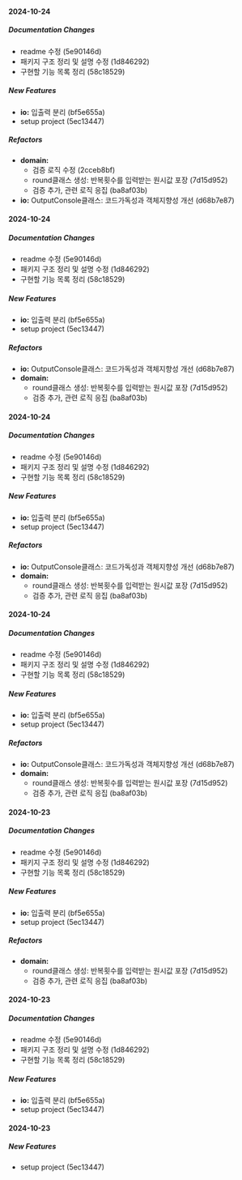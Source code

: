 #### 2024-10-24

##### Documentation Changes

*  readme 수정 (5e90146d)
*  패키지 구조 정리 및 설명 수정 (1d846292)
*  구현할 기능 목록 정리 (58c18529)

##### New Features

* **io:**  입출력 분리 (bf5e655a)
*  setup project (5ec13447)

##### Refactors

* **domain:**
  *  검증 로직 수정 (2cceb8bf)
  *  round클래스 생성: 반복횟수를 입력받는 원시값 포장 (7d15d952)
  *  검증 추가, 관련 로직 응집 (ba8af03b)
* **io:**  OutputConsole클래스: 코드가독성과 객체지향성 개선 (d68b7e87)

#### 2024-10-24

##### Documentation Changes

*  readme 수정 (5e90146d)
*  패키지 구조 정리 및 설명 수정 (1d846292)
*  구현할 기능 목록 정리 (58c18529)

##### New Features

* **io:**  입출력 분리 (bf5e655a)
*  setup project (5ec13447)

##### Refactors

* **io:**  OutputConsole클래스: 코드가독성과 객체지향성 개선 (d68b7e87)
* **domain:**
  *  round클래스 생성: 반복횟수를 입력받는 원시값 포장 (7d15d952)
  *  검증 추가, 관련 로직 응집 (ba8af03b)

#### 2024-10-24

##### Documentation Changes

*  readme 수정 (5e90146d)
*  패키지 구조 정리 및 설명 수정 (1d846292)
*  구현할 기능 목록 정리 (58c18529)

##### New Features

* **io:**  입출력 분리 (bf5e655a)
*  setup project (5ec13447)

##### Refactors

* **io:**  OutputConsole클래스: 코드가독성과 객체지향성 개선 (d68b7e87)
* **domain:**
  *  round클래스 생성: 반복횟수를 입력받는 원시값 포장 (7d15d952)
  *  검증 추가, 관련 로직 응집 (ba8af03b)

#### 2024-10-24

##### Documentation Changes

*  readme 수정 (5e90146d)
*  패키지 구조 정리 및 설명 수정 (1d846292)
*  구현할 기능 목록 정리 (58c18529)

##### New Features

* **io:**  입출력 분리 (bf5e655a)
*  setup project (5ec13447)

##### Refactors

* **io:**  OutputConsole클래스: 코드가독성과 객체지향성 개선 (d68b7e87)
* **domain:**
  *  round클래스 생성: 반복횟수를 입력받는 원시값 포장 (7d15d952)
  *  검증 추가, 관련 로직 응집 (ba8af03b)

#### 2024-10-23

##### Documentation Changes

*  readme 수정 (5e90146d)
*  패키지 구조 정리 및 설명 수정 (1d846292)
*  구현할 기능 목록 정리 (58c18529)

##### New Features

* **io:**  입출력 분리 (bf5e655a)
*  setup project (5ec13447)

##### Refactors

* **domain:**
  *  round클래스 생성: 반복횟수를 입력받는 원시값 포장 (7d15d952)
  *  검증 추가, 관련 로직 응집 (ba8af03b)

#### 2024-10-23

##### Documentation Changes

*  readme 수정 (5e90146d)
*  패키지 구조 정리 및 설명 수정 (1d846292)
*  구현할 기능 목록 정리 (58c18529)

##### New Features

* **io:**  입출력 분리 (bf5e655a)
*  setup project (5ec13447)

#### 2024-10-23

##### New Features

*  setup project (5ec13447)


